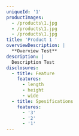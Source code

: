 ```yaml
---
uniqueId: '1'
productImages:
  - /products\1.jpg
  - /products\1.jpg
  - /products\1.jpg
title: 'Product 1 '
overviewDescription: |
  **Overview Test**
description: |
  Description Test
disclosures:
  - title: Feature
    features:
      - length
      - height
      - wide
  - title: Spesifications
    features:
      - '3'
      - '2'
      - '1'
---
```


